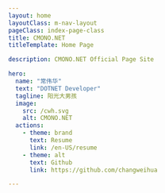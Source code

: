 ```yaml
---
layout: home
layoutClass: m-nav-layout
pageClass: index-page-class
title: CMONO.NET
titleTemplate: Home Page

description: CMONO.NET Official Page Site

hero:
  name: "常伟华"
  text: "DOTNET Developer"
  tagline: 阳光大男孩
  image:
    src: /cwh.svg
    alt: CMONO.NET
  actions:
    - theme: brand
      text: Resume
      link: /en-US/resume
    - theme: alt
      text: Github
      link: https://github.com/changweihua

---
```


<HeroLogo></HeroLogo>

<script lang="ts" setup>
import HeroLogo from '@vp/components/SvgLogo.vue'
</script>
